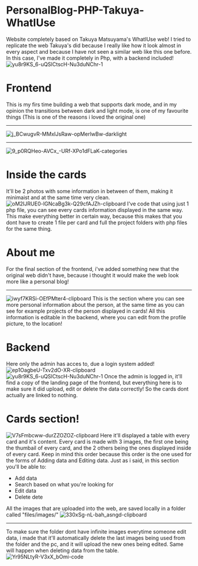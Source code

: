 # PersonalBlog-PHP-Takuya-WhatIUse
Website completely based on Takuya Matsuyama's WhatIUse web! I tried to replicate the web Takuya's did because I really like how it look almost in every aspect and because I have not seen a similar web like this one before. In this case, I've made it completely in Php, with a backend included!![yu8r9KS_6-uQSlCtscH-Nu3duNChr-1](https://user-images.githubusercontent.com/105828786/201494860-9886862a-561f-4a3a-97d6-426104756736.png)

# Frontend
This is my firs time building a web that supports dark mode, and in my opinion the transitions between dark and light mode, is one of my favourite things (This is one of the reasons i loved the original one)
* * *
![j_BCwugvR-MMxIJsRaw-opMerlwBw-darklight](https://user-images.githubusercontent.com/105828786/201495026-037ba440-a51c-4746-9bcd-cbcca07ef417.png)
* * *
![9_p0RQHeo-AVCx_-URf-XPo1dFLaK-categories](https://user-images.githubusercontent.com/105828786/201495048-c08a7604-764d-4f48-b75f-4b99021ad15f.png)

# Inside the cards 
It'll be 2 photos with some information in between of them, making it minimaist and at the same time very clean.
![oM2IJRUE0-lGNcaBg3k-Q29cfAJZh-clipboard](https://user-images.githubusercontent.com/105828786/201495062-b2c82f6c-9867-4ba6-a00f-521b6807fddc.png)
I've code that using just 1 php file, you can see every cards information displayed in the same way. This make everything better in certain way, because this makes that you dont have to create 1 file per card and full the project folders with php files for the same thing.

# About me
For the final section of the frontend, i've added something new that the original web didn't have, because i thought it would make the web look more like a personal blog!
* * *
![iwyf7KRSi-OEfPMter4-clipboard](https://user-images.githubusercontent.com/105828786/201495072-c89d75c4-5d74-484a-aaae-772a45ca1b93.png)
This is the section where you can see more personal information about the person, at the same time as you can see for example projects of the person displayed in cards! All this information is editable in the backend, where you can edit from the profile picture, to the location!

# Backend
Here only the admin has acces to, due a login system added!![ep1OagbeU-Txv2dO-XR-clipboard](https://user-images.githubusercontent.com/105828786/201495080-b4c67f11-fe09-432b-ac16-9ac78f314e9f.png)
![yu8r9KS_6-uQSlCtscH-Nu3duNChr-1](https://user-images.githubusercontent.com/105828786/201495086-6b66a0ad-249a-4dc7-8715-176d9ca851ec.png)
Once the admin is logged in, it'll find a copy of the landing page of the frontend, but everything here is to make sure it did upload, edit or delete the data correctly! So the cards dont actually are linked to nothing. 

# Cards section!
![V7sFmbcww-durZZOZOZ-clipboard](https://user-images.githubusercontent.com/105828786/201495102-d25134aa-55a5-4102-99e4-6b76b4ed909a.png)
Here it'll displayed a table with every card and it's content. Every card is made with 3 images, the first one being the thumbail of every card, and the 2 others being the ones displayed inside of every card. Keep in mind this order because this order is the one used for the forms of Adding data and Editing data.
Just as i said, in this section you'll be able to:
* Add data
* Search based on what you're looking for
* Edit data
* Delete dete

All the images that are uploaded into the web, are saved locally in a folder called "files/images/"
![330xSg-nL-bah_asngd-clipboard](https://user-images.githubusercontent.com/105828786/201495127-9b00d4c5-5a4a-4787-acd4-6316f74f33b2.png)
* * *
To make sure the folder dont have infinite images everytime someone edit data, i made that it'll automatically delete the last images being used from the folder and the pc, and it will upload the new ones being edited. Same will happen when deleting data from the table.
![Yr95NLtyR-V3xX_bOmi-code](https://user-images.githubusercontent.com/105828786/201495136-8a65ab78-c5b3-4d3d-836c-4c2e0bf02a12.png)
